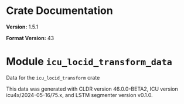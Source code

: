 # Crate Documentation

**Version:** 1.5.1

**Format Version:** 43

# Module `icu_locid_transform_data`

Data for the `icu_locid_transform` crate

This data was generated with CLDR version 46.0.0-BETA2, ICU version icu4x/2024-05-16/75.x, and
LSTM segmenter version v0.1.0.


